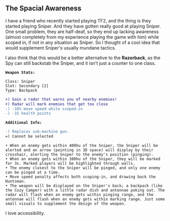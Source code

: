 ## The Spacial Awareness
I have a friend who recently started playing TF2, and the thing is they started playing Sniper. And they have gotten really good at playing Sniper. One small problem, they are half-deaf, so they end up lacking awareness (almost completely from my experience playing the game with him) while scoped in, if not in any situation as Sniper. So I thought of a cool idea that would supplement Sniper's usually mundane tactics.

I also think that this would be a better alternative to the **Razorback**, as the Spy can still backstab the Sniper, and it isn't just a counter to one class.

**`Weapon Stats:`**
```
Class: Sniper
Slot: Secondary [2]
Type: Backpack
```
```diff
+) Gain a radar that warns you of nearby enemies!
+) Radar will mark enemies that get too close
-) -10% move speed while scoped-in
-) -15 health points
```
**`Additional Info:`**
```diff
-) Replaces sub-machine gun.
=) Cannot be selected
```
```
• When an enemy gets within 400hu of the Sniper, the Sniper will be alerted and an arrow (pointing in 3D space) will display by their crosshair, alerting the Sniper to the enemy's position (pinging).
• When an enemy gets within 100hu of the Sniper, they will be marked for 3s. Marked players will be highlighted through walls.
• The enemy closest to the Sniper will be pinged, and only one enemy can be pinged at a time.
• Move speed penalty affects both scoping-in, and drawing back the Huntsman.
• The weapon will be displayed on the Sniper's back; a backpack (like the Cozy Camper) with a little radar dish and antennae poking out. The radar will flash when an enemy gets within pinging range, and the antennae will flash when an enemy gets within marking range. Just some small visuals to supplement the design of the weapon.
```
I love accessibility.
